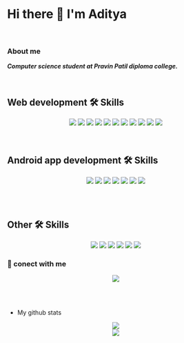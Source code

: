 # Hi there 👋 I'm Aditya
</br>
  
 ### About me
 
  ***Computer science student at Pravin Patil diploma college.***

  </br>
  
  ## **Web development 🛠 Skills**
  
 <div align="center">
  <img src="https://img.shields.io/badge/HTML5-E34F26?style=for-the-badge&logo=html5&logoColor=white" /> 
  <img src="https://img.shields.io/badge/CSS3-1572B6?style=for-the-badge&logo=css3&logoColor=white" />
  <img src="https://img.shields.io/badge/JavaScript-323330?style=for-the-badge&logo=javascript&logoColor=F7DF1E" />
  <img src="https://img.shields.io/badge/React-20232A?style=for-the-badge&logo=react&logoColor=61DAFB" />
  <img src="https://img.shields.io/badge/Bootstrap-563D7C?style=for-the-badge&logo=bootstrap&logoColor=white" />
  <img src="https://img.shields.io/badge/Tailwind_CSS-38B2AC?style=for-the-badge&logo=tailwind-css&logoColor=white" />
  <img src="https://img.shields.io/badge/Sass-CC6699?style=for-the-badge&logo=sass&logoColor=white" />
  <img src="https://img.shields.io/badge/Express.js-404D59?style=for-the-badge" />
  <img src="https://img.shields.io/badge/MongoDB-4EA94B?style=for-the-badge&logo=mongodb&logoColor=white" />
  <img src="https://img.shields.io/badge/MySql-876589?style=for-the-badge&logo=mysql&logoColor=white" />
  <img src="https://img.shields.io/badge/Node.js-43853D?style=for-the-badge&logo=node.js&logoColor=white" />
</div>
</br></br>

  ## **Android app development 🛠 Skills**
  
<div align="center">
  <img src="https://img.shields.io/badge/Java-ED8B00?style=for-the-badge&logo=java&logoColor=white" />
  <img src="https://img.shields.io/badge/Kotlin-0095D5?&style=for-the-badge&logo=kotlin&logoColor=white" />
  <img src="https://img.shields.io/badge/SQLite-07405E?style=for-the-badge&logo=sqlite&logoColor=white" />
  <img src="https://img.shields.io/badge/firebase-ff5e00?style=for-the-badge&logo=firebase&logoColor=white" />
  <img src="https://img.shields.io/badge/Android%20Studio-359847?style=for-the-badge&logo=androidStudio&logoColor=white" />
  <img src="https://img.shields.io/badge/room%20database-0088ff?style=for-the-badge&logo=roomDatabase&logoColor=white" />
  <img src="https://img.shields.io/badge/xml-ff5e00?style=for-the-badge&logo=Xml&logoColor=white" />
</div>

</br></br>
  ## Other 🛠 Skills
<div align="center">
  <img src="https://img.shields.io/badge/Python-14354C?style=for-the-badge&logo=python&logoColor=white" />
  <img src="https://img.shields.io/badge/C-00599C?style=for-the-badge&logo=c&logoColor=white" />
  <img src="https://img.shields.io/badge/C%2B%2B-00599C?style=for-the-badge&logo=c%2B%2B&logoColor=white" />
  <img src="https://img.shields.io/badge/Markdown-000000?style=for-the-badge&logo=markdown&logoColor=white" />
  <img src="https://img.shields.io/badge/GitHub-100000?style=for-the-badge&logo=github&logoColor=white" />
  <img src="https://img.shields.io/badge/Stack_Overflow-FE7A16?style=for-the-badge&logo=stack-overflow&logoColor=white" />
</div>

### 🤝 conect with me
<div align="center">
  <img src="https://img.shields.io/badge/Gmail-adityabasude123%40gmail.com-red&icon=gmail"/>
</div>

</br></br>

- My github stats

<div align="center">
<img src="https://github-readme-stats.vercel.app/api?username=ADITYAbasude&show_icons=true&theme=synthwave" />
  </br>
<img src="https://github-readme-stats.vercel.app/api/top-langs/?username=ADITYAbasude&layout=compact&theme=synthwave"   />
  </div>
